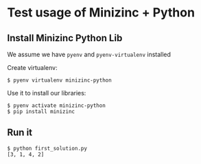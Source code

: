 # Test usage of Minizinc + Python

## Install Minizinc Python Lib

We assume we have `pyenv` and `pyenv-virtualenv` installed

Create virtualenv:

    $ pyenv virtualenv minizinc-python

Use it to install our libraries:

    $ pyenv activate minizinc-python
    $ pip install minizinc

## Run it

    $ python first_solution.py 
    [3, 1, 4, 2]

